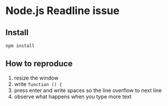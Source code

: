 # Node.js Readline issue

## Install
```
npm install
```


## How to reproduce

1. resize the window
2. write `function () {`
3. press enter and write spaces so the line overflow to next line
4. observe what happens when you type more text
